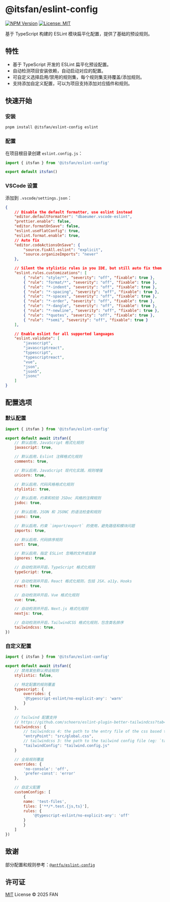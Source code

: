 # @itsfan/eslint-config

[![NPM Version](https://img.shields.io/npm/v/%40itsfan%2Feslint-config)](https://www.npmjs.com/package/@itsfan/eslint-config)
[![License: MIT](https://img.shields.io/badge/License-MIT-yellow.svg)](https://opensource.org/licenses/MIT)

基于 TypeScript 构建的 ESLint 模块扁平化配置，提供了基础的预设规则。

## 特性

- 基于 TypeScript 开发的 ESLint 扁平化预设配置。
- 自动检测项目安装依赖，自动启动对应的配置。
- 可自定义选择启用/禁用的规则集，每个规则集支持覆盖/添加规则。
- 支持添加自定义配置，可以为项目支持添加对应插件和规则。

## 快速开始

### 安装

```bash
pnpm install @itsfan/eslint-config eslint
```

### 配置

在项目根目录创建 `eslint.config.js`：

```javascript
import { itsfan } from '@itsfan/eslint-config'

export default itsfan()
```

### VSCode 设置

添加到 `.vscode/settings.json`：

```json
{
	// Disable the default formatter, use eslint instead
	"editor.defaultFormatter": "dbaeumer.vscode-eslint",
	"prettier.enable": false,
	"editor.formatOnSave": false,
	"eslint.useFlatConfig": true,
	"eslint.format.enable": true,
	// Auto fix
	"editor.codeActionsOnSave": {
		"source.fixAll.eslint": "explicit",
		"source.organizeImports": "never"
	},

	// Silent the stylistic rules in you IDE, but still auto fix them
	"eslint.rules.customizations": [
		{ "rule": "style/*", "severity": "off", "fixable": true },
		{ "rule": "format/*", "severity": "off", "fixable": true },
		{ "rule": "*-indent", "severity": "off", "fixable": true },
		{ "rule": "*-spacing", "severity": "off", "fixable": true },
		{ "rule": "*-spaces", "severity": "off", "fixable": true },
		{ "rule": "*-order", "severity": "off", "fixable": true },
		{ "rule": "*-dangle", "severity": "off", "fixable": true },
		{ "rule": "*-newline", "severity": "off", "fixable": true },
		{ "rule": "*quotes", "severity": "off", "fixable": true },
		{ "rule": "*semi", "severity": "off", "fixable": true }
	],

	// Enable eslint for all supported languages
	"eslint.validate": [
		"javascript",
		"javascriptreact",
		"typescript",
		"typescriptreact",
		"vue",
		"json",
		"json5",
		"jsonc"
	]
}
```

## 配置选项

### 默认配置

```javascript
import { itsfan } from '@itsfan/eslint-config'

export default await itsfan({
	// 默认启用，JavaScript 格式化规则
	javascript: true,

	// 默认启用，Eslint 注释格式化规则
	comments: true,

	// 默认启用，JavaScript 现代化实践，规则增强
	unicorn: true,

	// 默认启用，代码风格格式化规则
	stylistic: true,

	// 默认启用，约束和校验 JSDoc 风格的注释规则
	jsdoc: true,

	// 默认启用，JSON 和 JSONC 的语法检查和规则
	jsonc: true,

	// 默认启用，约束 `import/export` 的使用，避免路径和模块问题
	imports: true,

	// 默认启用，代码排序规则
	sort: true,

	// 默认启用，指定 ESLint 忽略的文件或目录
	ignores: true,

	// 自动检测并开启，TypeScript 格式化规则
	typeScript: true,

	// 自动检测并开启，React 格式化规则，包括 JSX、a11y、Hooks
	react: true,

	// 自动检测并开启，Vue 格式化规则
	vue: true,

	// 自动检测并开启，Next.js 格式化规则
	nextjs: true,

	// 自动检测并开启，TailwindCSS 格式化规则，包含类名排序
	tailwindcss: true,
})
```

### 自定义配置

```javascript
import { itsfan } from '@itsfan/eslint-config'

export default await itsfan({
	// 禁用某些默认预设规则
	stylistic: false,

	// 特定配置的规则覆盖
	typescript: {
		overrides: {
		'@typescript-eslint/no-explicit-any': 'warn'
		}
	},
	
	// Tailwind 配置支持 
	// https://github.com/schoero/eslint-plugin-better-tailwindcss?tab=readme-ov-file#quick-start
	tailwindcss: {
		// tailwindcss 4: the path to the entry file of the css based tailwind config (eg: `src/global.css`)
		"entryPoint": "src/global.css",
		// tailwindcss 3: the path to the tailwind config file (eg: `tailwind.config.js`)
		"tailwindConfig": "tailwind.config.js"
	}

	// 全局规则覆盖
	overrides: {
		'no-console': 'off',
		'prefer-const': 'error'
	},

	// 自定义配置
	customConfigs: [
		{
		name: 'test-files',
		files: ['**/*.test.{js,ts}'],
		rules: {
			'@typescript-eslint/no-explicit-any': 'off'
		}
		}
	]
})
```

## 致谢

部分配置和规则参考：<code>[@antfu/eslint-config](https://github.com/antfu/eslint-config)</code>

## 许可证

[MIT](./LICENSE) License © 2025 FAN